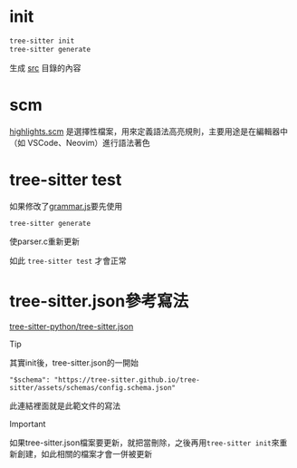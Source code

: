 # init

```sh
tree-sitter init
tree-sitter generate
```

生成 [src](./src) 目錄的內容

# scm

[highlights.scm](queries/strings/highlights.scm) 是選擇性檔案，用來定義語法高亮規則，主要用途是在編輯器中（如 VSCode、Neovim）進行語法著色

# tree-sitter test

如果修改了[grammar.js](grammar.js)要先使用

```sh
tree-sitter generate
```

使parser.c重新更新

如此 `tree-sitter test` 才會正常


# tree-sitter.json參考寫法

[tree-sitter-python/tree-sitter.json](https://github.com/tree-sitter/tree-sitter-python/blob/710796b8b877a970297106e5bbc8e2afa47f86ec/tree-sitter.json#L1-L42)


> [!TIP]
> 其實init後，tree-sitter.json的一開始
>
> `"$schema": "https://tree-sitter.github.io/tree-sitter/assets/schemas/config.schema.json"`
>
> 此連結裡面就是此範文件的寫法


> [!IMPORTANT]
> 如果tree-sitter.json檔案要更新，就把當刪除，之後再用`tree-sitter init`來重新創建，如此相關的檔案才會一併被更新
